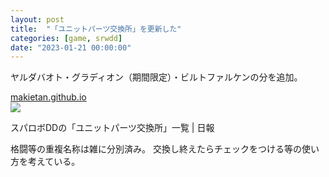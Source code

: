 ```yaml
---
layout: post
title:  "「ユニットパーツ交換所」を更新した"
categories: [game, srwdd]
date: "2023-01-21 00:00:00"
---
```


ヤルダバオト・グラディオン（期間限定）・ビルトファルケンの分を追加。

<div class="card">
  <a href="https://makietan.github.io/game/srwdd/2021/10/03/report2.html"></a>
  <div class="card__header">
    <a href="https://makietan.github.io/game/srwdd/2021/10/03/report2.html">makietan.github.io</a>
  </div>
  <div class="card__image">
    <img src="https://makietan.github.io/assets/thumbnail/logo.png">
  </div>
  <div class="card__title">
    <p>スパロボDDの「ユニットパーツ交換所」一覧 | 日報</p>
  </div>
  <div class="card__description">
    <p>格闘等の重複名称は雑に分別済み。 交換し終えたらチェックをつける等の使い方を考えている。</p>
  </div>
</div>
